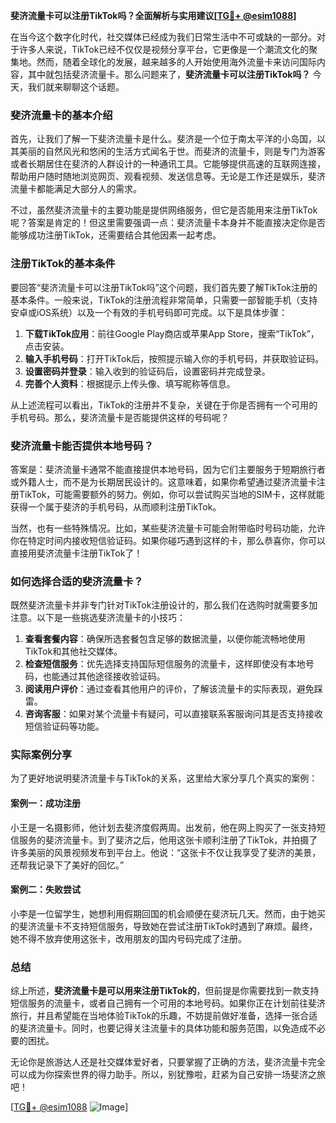 **斐济流量卡可以注册TikTok吗？全面解析与实用建议[[TG💪+ @esim1088](https://t.me/s/esim1088)]**

在当今这个数字化时代，社交媒体已经成为我们日常生活中不可或缺的一部分。对于许多人来说，TikTok已经不仅仅是视频分享平台，它更像是一个潮流文化的聚集地。然而，随着全球化的发展，越来越多的人开始使用海外流量卡来访问国际内容，其中就包括斐济流量卡。那么问题来了，**斐济流量卡可以注册TikTok吗？** 今天，我们就来聊聊这个话题。

### 斐济流量卡的基本介绍

首先，让我们了解一下斐济流量卡是什么。斐济是一个位于南太平洋的小岛国，以其美丽的自然风光和悠闲的生活方式闻名于世。而斐济的流量卡，则是专门为游客或者长期居住在斐济的人群设计的一种通讯工具。它能够提供高速的互联网连接，帮助用户随时随地浏览网页、观看视频、发送信息等。无论是工作还是娱乐，斐济流量卡都能满足大部分人的需求。

不过，虽然斐济流量卡的主要功能是提供网络服务，但它是否能用来注册TikTok呢？答案是肯定的！但这里需要强调一点：斐济流量卡本身并不能直接决定你是否能够成功注册TikTok，还需要结合其他因素一起考虑。

### 注册TikTok的基本条件

要回答“斐济流量卡可以注册TikTok吗”这个问题，我们首先要了解TikTok注册的基本条件。一般来说，TikTok的注册流程非常简单，只需要一部智能手机（支持安卓或iOS系统）以及一个有效的手机号码即可完成。以下是具体步骤：

1. **下载TikTok应用**：前往Google Play商店或苹果App Store，搜索“TikTok”，点击安装。
2. **输入手机号码**：打开TikTok后，按照提示输入你的手机号码，并获取验证码。
3. **设置密码并登录**：输入收到的验证码后，设置密码并完成登录。
4. **完善个人资料**：根据提示上传头像、填写昵称等信息。

从上述流程可以看出，TikTok的注册并不复杂，关键在于你是否拥有一个可用的手机号码。那么，斐济流量卡是否能提供这样的号码呢？

### 斐济流量卡能否提供本地号码？

答案是：斐济流量卡通常不能直接提供本地号码，因为它们主要服务于短期旅行者或外籍人士，而不是为长期居民设计的。这意味着，如果你希望通过斐济流量卡注册TikTok，可能需要额外的努力。例如，你可以尝试购买当地的SIM卡，这样就能获得一个属于斐济的手机号码，从而顺利注册TikTok。

当然，也有一些特殊情况。比如，某些斐济流量卡可能会附带临时号码功能，允许你在特定时间内接收短信验证码。如果你碰巧遇到这样的卡，那么恭喜你，你可以直接用斐济流量卡注册TikTok了！

### 如何选择合适的斐济流量卡？

既然斐济流量卡并非专门针对TikTok注册设计的，那么我们在选购时就需要多加注意。以下是一些挑选斐济流量卡的小技巧：

1. **查看套餐内容**：确保所选套餐包含足够的数据流量，以便你能流畅地使用TikTok和其他社交媒体。
2. **检查短信服务**：优先选择支持国际短信服务的流量卡，这样即使没有本地号码，也能通过其他途径接收验证码。
3. **阅读用户评价**：通过查看其他用户的评价，了解该流量卡的实际表现，避免踩雷。
4. **咨询客服**：如果对某个流量卡有疑问，可以直接联系客服询问其是否支持接收短信验证码等功能。

### 实际案例分享

为了更好地说明斐济流量卡与TikTok的关系，这里给大家分享几个真实的案例：

#### 案例一：成功注册
小王是一名摄影师，他计划去斐济度假两周。出发前，他在网上购买了一张支持短信服务的斐济流量卡。到了斐济之后，他用这张卡顺利注册了TikTok，并拍摄了许多美丽的风景视频发布到平台上。他说：“这张卡不仅让我享受了斐济的美景，还帮我记录下了美好的回忆。”

#### 案例二：失败尝试
小李是一位留学生，她想利用假期回国的机会顺便在斐济玩几天。然而，由于她买的斐济流量卡不支持短信服务，导致她在尝试注册TikTok时遇到了麻烦。最终，她不得不放弃使用这张卡，改用朋友的国内号码完成了注册。

### 总结

综上所述，**斐济流量卡是可以用来注册TikTok的**，但前提是你需要找到一款支持短信服务的流量卡，或者自己拥有一个可用的本地号码。如果你正在计划前往斐济旅行，并且希望能在当地体验TikTok的乐趣，不妨提前做好准备，选择一张合适的斐济流量卡。同时，也要记得关注流量卡的具体功能和服务范围，以免造成不必要的困扰。

无论你是旅游达人还是社交媒体爱好者，只要掌握了正确的方法，斐济流量卡完全可以成为你探索世界的得力助手。所以，别犹豫啦，赶紧为自己安排一场斐济之旅吧！

[[TG💪+ @esim1088](https://t.me/s/esim1088) ![Image](https://i.postimg.cc/4NQfJmqS/Snipaste-2025-05-13-00-14-12.png)]